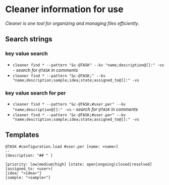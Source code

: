 # Cleaner information for use

*Cleaner is one tool for organizing and managing files efficiently.*


## Search strings

### key value search

- `cleaner find * --pattern "&c-@TASK" --kv "name;description@[]:" -vs` - *search for `@TASK` in comments*
- `cleaner find * --pattern "&c-@TASK;" --kv "name;description;sample;idea;state;assigned_to@[]:" -vs`

### key value search for per

- `cleaner find * --pattern "&c-@TASK;#user.per" --kv "name;description@[]:" -vs` - *search for `@TASK` in comments*
- `cleaner find * --pattern "&c-@TASK;#user.per" --kv "name;description;sample;idea;state;assigned_to@[]:" -vs`


## Templates

```
@TASK #configuration.load #user.per [name: <name>] 
--
[description: "## " ]

[priority: low|medium|high] [state: open|ongoing|closed|resolved] [assigned_to: <user>]
[idea: "<idea>"]
[sample: "<sample>"]

```